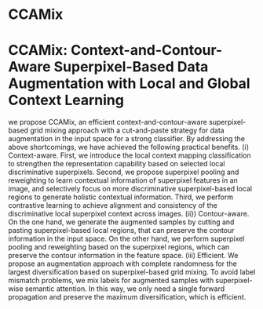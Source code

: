 # CCAMix

# CCAMix: Context-and-Contour-Aware Superpixel-Based Data Augmentation with Local and Global Context Learning

we propose CCAMix, an efficient context-and-contour-aware superpixel-based grid mixing approach with a cut-and-paste strategy for data augmentation in the input space for a strong classifier. By addressing the above shortcomings, we have achieved the following practical benefits.
(ⅰ) Context-aware. First, we introduce the local context mapping classification to strengthen the representation capability based on selected local discriminative superpixels. Second, we propose superpixel pooling and reweighting to learn contextual information of superpixel features in an image, and selectively focus on more discriminative superpixel-based local regions to generate holistic contextual information. Third, we perform contrastive learning to achieve alignment and consistency of the discriminative local superpixel context across images.
(ⅱ}) Contour-aware. On the one hand, we generate the augmented samples by cutting and pasting superpixel-based local regions, that can preserve the contour information in the input space. On the other hand, we perform superpixel pooling and reweighting based on the superpixel regions, which can preserve the contour information in the feature space.
(ⅲ) Efficient. We propose an augmentation approach with complete randomness for the largest diversification based on superpixel-based grid mixing. To avoid label mismatch problems, we mix labels for augmented samples with superpixel-wise semantic attention. In this way, we only need a single forward propagation and preserve the maximum diversification, which is efficient.
